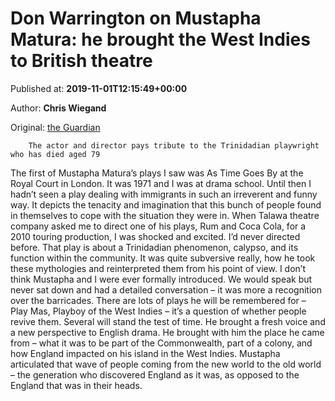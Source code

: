 
# Don Warrington on Mustapha Matura: he brought the West Indies to British theatre

Published at: **2019-11-01T12:15:49+00:00**

Author: **Chris Wiegand**

Original: [the Guardian](https://www.theguardian.com/stage/2019/nov/01/don-warrington-actor-director-mustapha-matura-trinidad-playwright-west-indians-england)


        The actor and director pays tribute to the Trinidadian playwright who has died aged 79
      
The first of Mustapha Matura’s plays I saw was As Time Goes By at the Royal Court in London. It was 1971 and I was at drama school. Until then I hadn’t seen a play dealing with immigrants in such an irreverent and funny way. It depicts the tenacity and imagination that this bunch of people found in themselves to cope with the situation they were in.
When Talawa theatre company asked me to direct one of his plays, Rum and Coca Cola, for a 2010 touring production, I was shocked and excited. I’d never directed before. That play is about a Trinidadian phenomenon, calypso, and its function within the community. It was quite subversive really, how he took these mythologies and reinterpreted them from his point of view.
I don’t think Mustapha and I were ever formally introduced. We would speak but never sat down and had a detailed conversation – it was more a recognition over the barricades.
There are lots of plays he will be remembered for – Play Mas, Playboy of the West Indies – it’s a question of whether people revive them. Several will stand the test of time. He brought a fresh voice and a new perspective to English drama.
He brought with him the place he came from – what it was to be part of the Commonwealth, part of a colony, and how England impacted on his island in the West Indies. Mustapha articulated that wave of people coming from the new world to the old world – the generation who discovered England as it was, as opposed to the England that was in their heads.
